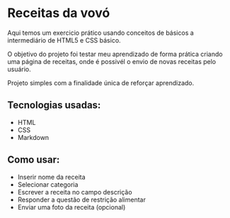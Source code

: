 # Receitas da vovó

Aqui temos um exercicio prático usando conceitos de básicos a intermediário de HTML5 e CSS básico.

O objetivo do projeto foi testar meu aprendizado de forma prática criando uma página de receitas, onde é possivél o envio de novas receitas pelo usuário.

Projeto simples com a finalidade única de reforçar aprendizado.

## Tecnologias usadas:
- HTML
- CSS
- Markdown

## Como usar:

- Inserir nome da receita
- Selecionar categoria
- Escrever a receita no campo descrição
- Responder a questão de restrição alimentar
- Enviar uma foto da receita (opcional)

